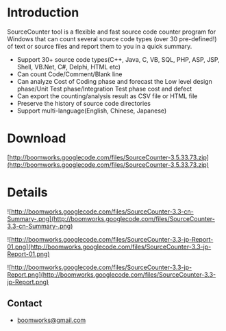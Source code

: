 # Introduction #

SourceCounter tool is a flexible and fast source code counter program for Windows that can count several source code types (over 30 pre-defined!) of text or source files and report them to you in a quick summary.

  * Support 30+ source code types(C++, Java, C, VB, SQL, PHP, ASP, JSP, Shell, VB.Net, C#, Delphi, HTML etc)
  * Can count Code/Comment/Blank line
  * Can analyze Cost of Coding phase and forecast the Low level design phase/Unit Test phase/Integration Test phase cost and defect
  * Can export the counting/analysis result as CSV file or HTML file
  * Preserve the history of source code directories
  * Support multi-language(English, Chinese, Japanese)

# Download #

[http://boomworks.googlecode.com/files/SourceCounter-3.5.33.73.zip](http://boomworks.googlecode.com/files/SourceCounter-3.5.33.73.zip)

# Details #

![http://boomworks.googlecode.com/files/SourceCounter-3.3-cn-Summary-.png](http://boomworks.googlecode.com/files/SourceCounter-3.3-cn-Summary-.png)

![http://boomworks.googlecode.com/files/SourceCounter-3.3-jp-Report-01.png](http://boomworks.googlecode.com/files/SourceCounter-3.3-jp-Report-01.png)

![http://boomworks.googlecode.com/files/SourceCounter-3.3-jp-Report.png](http://boomworks.googlecode.com/files/SourceCounter-3.3-jp-Report.png)


## Contact ##
  * [boomworks@gmail.com](mailto:boomworks@gmail.com)